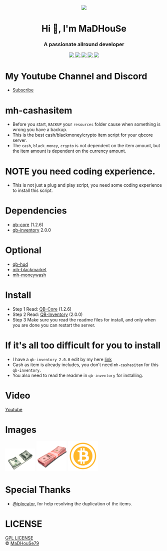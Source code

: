 <p align="center">
    <img width="140" src="https://icons.iconarchive.com/icons/iconarchive/red-orb-alphabet/128/Letter-M-icon.png" />  
    <h1 align="center">Hi 👋, I'm MaDHouSe</h1>
    <h3 align="center">A passionate allround developer </h3>    
</p>

<p align="center">
    <a href="https://github.com/MH-Scripts/mh-cashasitem/issues">
        <img src="https://img.shields.io/github/issues/MH-Scripts/mh-cashasitem"/> 
    </a>
    <a href="https://github.com/MH-Scripts/mh-cashasitem/watchers">
        <img src="https://img.shields.io/github/watchers/MH-Scripts/mh-cashasitem"/> 
    </a> 
    <a href="https://github.com/MH-Scripts/mh-cashasitem/network/members">
        <img src="https://img.shields.io/github/forks/MH-Scripts/mh-cashasitem"/> 
    </a>  
    <a href="https://github.com/MH-Scripts/mh-cashasitem/stargazers">
        <img src="https://img.shields.io/github/stars/MH-Scripts/mh-cashasitem?color=white"/> 
    </a>
    <a href="https://github.com/MH-Scripts/mh-cashasitem/blob/main/LICENSE">
        <img src="https://img.shields.io/github/license/MH-Scripts/mh-cashasitem?color=black"/> 
    </a>      
</p>

# My Youtube Channel and Discord
- [Subscribe](https://www.youtube.com/@MaDHouSe79) 

# mh-cashasitem
- Before you start, `BACKUP` your `resources` folder cause when something is wrong you have a backup.
- This is the best cash/blackmoney/crypto item script for your qbcore server.
- The `cash`, `black_money`, `crypto` is not dependent on the item amount, but the item amount is dependent on the currency amount.

# NOTE you need coding experience.
- This is not just a plug and play script, you need some coding experience to install this script.

# Dependencies
- [qb-core](https://github.com/qbcore-framework/qb-core) (1.2.6)
- [qb-inventory](https://github.com/qbcore-framework/qb-inventory) 2.0.0

# Optional
- [qb-hud](https://github.com/qbcore-framework/qb-hud)
- [mh-blackmarket](https://github.com/MaDHouSe79/mh-blackmarket)
- [mh-moneywash](https://github.com/MaDHouSe79/mh-moneywash)

# Install
- Step 1 Read: [QB-Core](https://github.com/MH-Scripts/mh-cashasitem/blob/main/readme/qb-core.md) (1.2.6)
- Step 2 Read: [QB-Inventory](https://github.com/MH-Scripts/mh-cashasitem/blob/main/readme/qb_inventory.md) (2.0.0)
- Step 3 Make sure you read the readme files for install, and only when you are done you can restart the server.

# If it's all too difficult for you to install
- I have a `qb-inventory 2.0.0` edit by my here [link](https://github.com/MaDHouSe79/qb-inventory)
- Cash as item is already includes, you don't need `mh-cashasitem` for this `qb-inventory`.
- You also need to read the readme in `qb-inventory` for installing.

# Video
[Youtube](https://www.youtube.com/watch?v=sWYkV-PeqU4)

# Images
![alttext](https://github.com/MH-Scripts/mh-cashasitem/blob/main/image/cash.png?raw=true)
![alttext](https://github.com/MH-Scripts/mh-cashasitem/blob/main/image/black_money.png?raw=true)
![alttext](https://github.com/MH-Scripts/mh-cashasitem/blob/main/image/crypto.png?raw=true)

# Special Thanks
- [@iplocator](https://github.com/iplocator), for help resolving the duplication of the items.

# LICENSE
[GPL LICENSE](./LICENSE)<br />
&copy; [MaDHouSe79](https://www.youtube.com/@MaDHouSe79)
